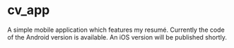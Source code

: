 # cv_app
A simple mobile application which features my resumé.
Currently the code of the Android version is available. An iOS version will be published shortly.

